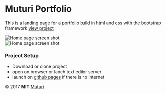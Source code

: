 # Muturi Portfolio 
This is a landing page for a portfolio build in html and css with the bootstrap framework [view project]

![Home page screen shot](https://muturi254.github.io/portfolio/img/s1.png) 
<br/>
![Home page screen shot](https://muturi254.github.io/portfolio/img/s2.png)

### Project Setup
* Download or clone project
* open on browser or lanch text editor server
* launch on [github pages][view project] if there is no internet

&copy; 2017 **MIT** [Muturi](https://github.com/muturi254)

[view project]: https://muturi254.github.io/portfolio
